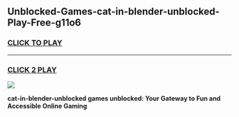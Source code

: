
## Unblocked-Games-cat-in-blender-unblocked-Play-Free-g11o6
<h3>
<a href="https://premium76.site?title=cat-in-blender-unblocked&ref=23A">CLICK TO PLAY</a></h3>
<hr>

<h3>
<a href="https://premium76.site?title=cat-in-blender-unblocked&ref=23A">CLICK 2 PLAY</a>
  
</h3>

<a href="https://premium76.site?title=cat-in-blender-unblocked&ref=23A"><img src="https://clearcache.store/games.png"></a>


**cat-in-blender-unblocked games unblocked: Your Gateway to Fun and Accessible Online Gaming**
